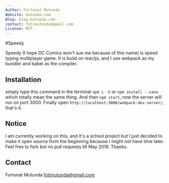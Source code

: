```yaml
---
Author: Fortunat Mutunda
Website: mutunda.com
Blog: blog.mutunda.com
contact: fotimutunda@gmail.com
License: MIT
---
```


#Speedy

Speedy (I hope DC Comics won't sue me because of this name) is speed typing multiplayer game. It is build on reactjs, and I use webpack as my bundler and babel as the compiler.

## Installation

simply type this command in the terminal `npm i -S` or `npm install --save` which totally mean the same thing. And then `npm start`, now the server will run on port 3000. Finally open `http://localhost:3000/webpack-dev-server/`, that's it.

## Notice

I am currently working on this, and it's a school project but I just decided to make it open source from the beginning because I might not have time later. Feel free to fork but no pull requests till May 2016. Thanks.

## Contact

Fortunat Mutunda fotimutunda@gmail.com
